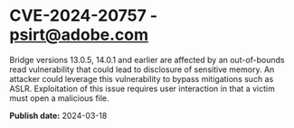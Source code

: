 # CVE-2024-20757 - psirt@adobe.com

Bridge versions 13.0.5, 14.0.1 and earlier are affected by an out-of-bounds read vulnerability that could lead to disclosure of sensitive memory. An attacker could leverage this vulnerability to bypass mitigations such as ASLR. Exploitation of this issue requires user interaction in that a victim must open a malicious file.

**Publish date:** 2024-03-18
